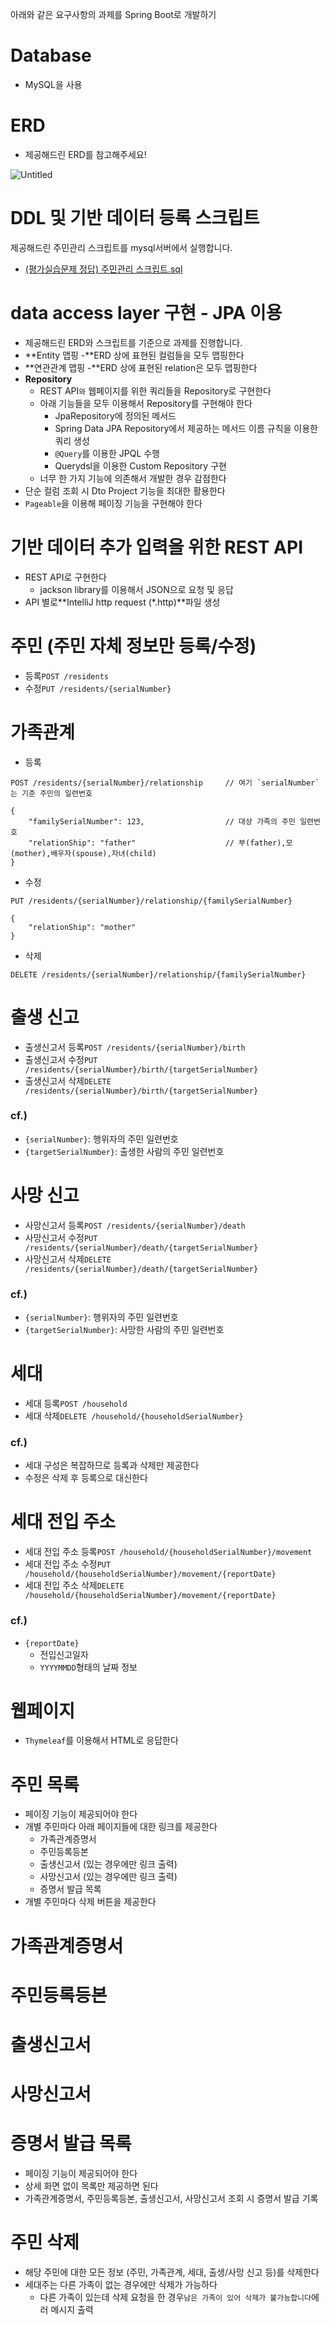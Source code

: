 아래와 같은 요구사항의 과제를 Spring Boot로 개발하기 


# Database

- MySQL을 사용

# ERD

- 제공해드린 ERD를 참고해주세요!

![Untitled](https://s3-us-west-2.amazonaws.com/secure.notion-static.com/d36caf13-89ad-4f26-b0a1-b3f331fa2ad9/Untitled.png)

# DDL 및 기반 데이터 등록 스크립트

제공해드린 주민관리 스크립트를 mysql서버에서 실행합니다.

- [(평가실습문제 정답) 주민관리 스크립트.sql](https://nhnacademy.dooray.com/share/pages/VtSlZePJQXuRu6ff7wgTaw/files/3418279901239775759)

# data access layer 구현 - JPA 이용

- 제공해드린 ERD와 스크립트를 기준으로 과제를 진행합니다.
- **Entity 맵핑 -**ERD 상에 표현된 컬럼들을 모두 맵핑한다
- **연관관계 맵핑 -**ERD 상에 표현된 relation은 모두 맵핑한다
- **Repository**
    - REST API`와` 웹페이지를 위한 쿼리들을 Repository로 구현한다
    - 아래 기능들을 모두 이용해서 Repository를 구현해야 한다
        - JpaRepository에 정의된 메서드
        - Spring Data JPA Repository에서 제공하는 메서드 이름 규칙을 이용한 쿼리 생성
        - `@Query`를 이용한 JPQL 수행
        - Querydsl을 이용한 Custom Repository 구현
    - 너무 한 가지 기능에 의존해서 개발한 경우 감점한다
- 단순 컬럼 조회 시 Dto Project 기능을 최대한 활용한다
- `Pageable`을 이용해 페이징 기능을 구현해야 한다

# 기반 데이터 추가 입력을 위한 REST API

- REST API로 구현한다
    - jackson library를 이용해서 JSON으로 요청 및 응답
- API 별로**IntelliJ http request (*.http)**파일 생성

# **주민 (주민 자체 정보만 등록/수정)**

- 등록`POST /residents`
- 수정`PUT /residents/{serialNumber}`

# **가족관계**

- 등록

```
POST /residents/{serialNumber}/relationship     // 여기 `serialNumber`는 기준 주민의 일련번호

{
    "familySerialNumber": 123,                  // 대상 가족의 주민 일련번호
    "relationShip": "father"                    // 부(father),모(mother),배우자(spouse),자녀(child)
}

```

- 수정

```
PUT /residents/{serialNumber}/relationship/{familySerialNumber}

{
    "relationShip": "mother"
}

```

- 삭제

```
DELETE /residents/{serialNumber}/relationship/{familySerialNumber}

```

# **출생 신고**

- 출생신고서 등록`POST /residents/{serialNumber}/birth`
- 출생신고서 수정`PUT /residents/{serialNumber}/birth/{targetSerialNumber}`
- 출생신고서 삭제`DELETE /residents/{serialNumber}/birth/{targetSerialNumber}`

### **cf.)**

- `{serialNumber}`: 행위자의 주민 일련번호
- `{targetSerialNumber}`: 출생한 사람의 주민 일련번호

# **사망 신고**

- 사망신고서 등록`POST /residents/{serialNumber}/death`
- 사망신고서 수정`PUT /residents/{serialNumber}/death/{targetSerialNumber}`
- 사망신고서 삭제`DELETE /residents/{serialNumber}/death/{targetSerialNumber}`

### **cf.)**

- `{serialNumber}`: 행위자의 주민 일련번호
- `{targetSerialNumber}`: 사망한 사람의 주민 일련번호

# **세대**

- 세대 등록`POST /household`
- 세대 삭제`DELETE /household/{householdSerialNumber}`

### **cf.)**

- 세대 구성은 복잡하므로 등록과 삭제만 제공한다
- 수정은 삭제 후 등록으로 대신한다

# **세대 전입 주소**

- 세대 전입 주소 등록`POST /household/{householdSerialNumber}/movement`
- 세대 전입 주소 수정`PUT /household/{householdSerialNumber}/movement/{reportDate}`
- 세대 전입 주소 삭제`DELETE /household/{householdSerialNumber}/movement/{reportDate}`

### **cf.)**

- `{reportDate}`
    - 전입신고일자
    - `YYYYMMDD`형태의 날짜 정보

# 웹페이지

- `Thymeleaf`를 이용해서 HTML로 응답한다

# **주민 목록**

- 페이징 기능이 제공되어야 한다
- 개별 주민마다 아래 페이지들에 대한 링크를 제공한다
    - 가족관계증명서
    - 주민등록등본
    - 출생신고서 (있는 경우에만 링크 출력)
    - 사망신고서 (있는 경우에만 링크 출력)
    - 증명서 발급 목록
- 개별 주민마다 삭제 버튼을 제공한다

# **가족관계증명서**

# **주민등록등본**

# **출생신고서**

# **사망신고서**

# **증명서 발급 목록**

- 페이징 기능이 제공되어야 한다
- 상세 화면 없이 목록만 제공하면 된다
- 가족관계증명서, 주민등록등본, 출생신고서, 사망신고서 조회 시 증명서 발급 기록

# **주민 삭제**

- 해당 주민에 대한 모든 정보 (주민, 가족관계, 세대, 출생/사망 신고 등)를 삭제한다
- 세대주는 다른 가족이 없는 경우에만 삭제가 가능하다
    - 다른 가족이 있는데 삭제 요청을 한 경우`남은 가족이 있어 삭제가 불가능합니다`에러 메시지 출력